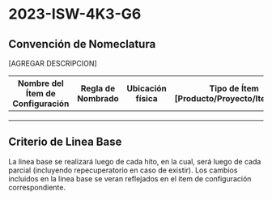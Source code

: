 # 2023-ISW-4K3-G6

## Convención de Nomeclatura
[AGREGAR DESCRIPCION]

| Nombre del Ítem de Configuración | Regla de Nombrado | Ubicación física | Tipo de Ítem [Producto/Proyecto/Iteración] |
|----------------------------------|-------------------|------------------|--------------------------------------------|
|                                  |                   |                  |                                            |
|                                  |                   |                  |                                            |
|                                  |                   |                  |                                            |

## Criterio de Linea Base
La linea base se realizará luego de cada híto, en la cual, será luego de cada parcial (incluyendo repecuperatorio en caso de existir). Los cambios incluidos en la linea base se veran reflejados en el item de configuración correspondiente.
